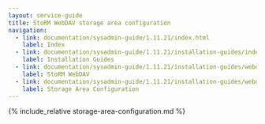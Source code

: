 ```yaml
---
layout: service-guide
title: StoRM WebDAV storage area configuration
navigation:
  - link: documentation/sysadmin-guide/1.11.21/index.html
    label: Index
  - link: documentation/sysadmin-guide/1.11.21/installation-guides/index.html
    label: Installation Guides
  - link: documentation/sysadmin-guide/1.11.21/installation-guides/webdav/index.html
    label: StoRM WebDAV
  - link: documentation/sysadmin-guide/1.11.21/installation-guides/webdav/storage-area-configuration/index.html
    label: Storage Area Configuration
---
```


{% include_relative storage-area-configuration.md %}